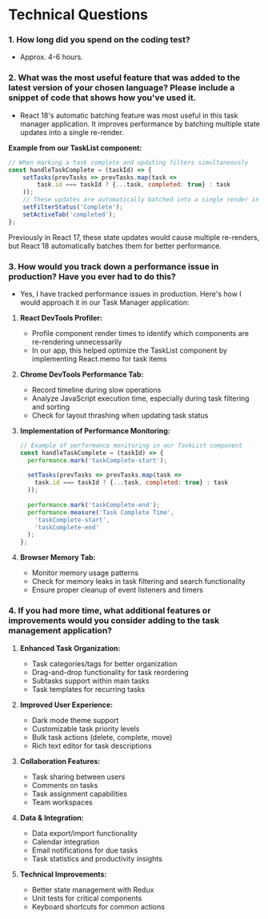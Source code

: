# Technical Questions

### 1. How long did you spend on the coding test?
- Approx. 4-6 hours.

### 2. What was the most useful feature that was added to the latest version of your chosen language? Please include a snippet of code that shows how you've used it.
- React 18's automatic batching feature was most useful in this task manager application. It improves performance by batching multiple state updates into a single re-render.

**Example from our TaskList component:**
```jsx
// When marking a task complete and updating filters simultaneously
const handleTaskComplete = (taskId) => {
    setTasks(prevTasks => prevTasks.map(task => 
        task.id === taskId ? {...task, completed: true} : task
    ));
    // These updates are automatically batched into a single render in React 18
    setFilterStatus('Complete');  
    setActiveTab('completed');   
};
```
Previously in React 17, these state updates would cause multiple re-renders, but React 18 automatically batches them for better performance.

### 3. How would you track down a performance issue in production? Have you ever had to do this?
- Yes, I have tracked performance issues in production. Here's how I would approach it in our Task Manager application:

1. **React DevTools Profiler:**
   - Profile component render times to identify which components are re-rendering unnecessarily
   - In our app, this helped optimize the TaskList component by implementing React.memo for task items

2. **Chrome DevTools Performance Tab:**
   - Record timeline during slow operations
   - Analyze JavaScript execution time, especially during task filtering and sorting
   - Check for layout thrashing when updating task status

3. **Implementation of Performance Monitoring:**
   ```jsx
   // Example of performance monitoring in our TaskList component
   const handleTaskComplete = (taskId) => {
     performance.mark('taskComplete-start');
     
     setTasks(prevTasks => prevTasks.map(task => 
       task.id === taskId ? {...task, completed: true} : task
     ));
     
     performance.mark('taskComplete-end');
     performance.measure('Task Complete Time', 
       'taskComplete-start', 
       'taskComplete-end'
     );
   };
   ```
   
4. **Browser Memory Tab:**
   - Monitor memory usage patterns
   - Check for memory leaks in task filtering and search functionality
   - Ensure proper cleanup of event listeners and timers

### 4. If you had more time, what additional features or improvements would you consider adding to the task management application?

1. **Enhanced Task Organization:**
   - Task categories/tags for better organization
   - Drag-and-drop functionality for task reordering
   - Subtasks support within main tasks
   - Task templates for recurring tasks

2. **Improved User Experience:**
   - Dark mode theme support
   - Customizable task priority levels
   - Bulk task actions (delete, complete, move)
   - Rich text editor for task descriptions

3. **Collaboration Features:**
   - Task sharing between users
   - Comments on tasks
   - Task assignment capabilities
   - Team workspaces

4. **Data & Integration:**
   - Data export/import functionality
   - Calendar integration
   - Email notifications for due tasks
   - Task statistics and productivity insights

5. **Technical Improvements:**
   - Better state management with Redux
   - Unit tests for critical components
   - Keyboard shortcuts for common actions